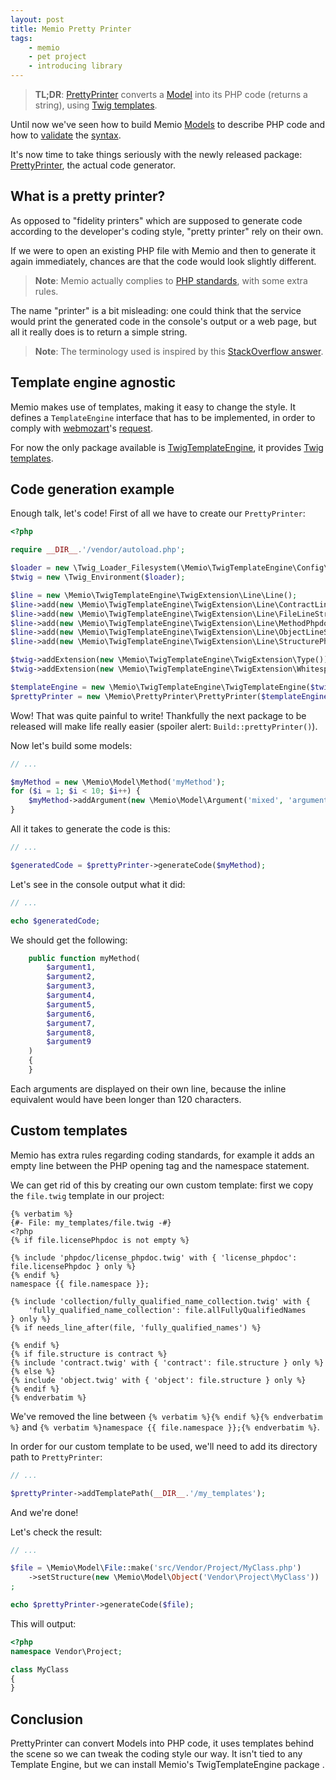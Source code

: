 ```yaml
---
layout: post
title: Memio Pretty Printer
tags:
    - memio
    - pet project
    - introducing library
---
```


> **TL;DR**: [PrettyPrinter](http://github.com/memio/pretty-printer) converts a
> [Model](http://github.com/memio/model) into its PHP code (returns a string),
> using [Twig templates](http://twig.sensiolabs.org/).

Until now we've seen how to build Memio [Models](http://github.com/memio/model)
to describe PHP code and how to [validate](http://github.com/memio/validator)
the [syntax](http://github.com/memio/linter).

It's now time to take things seriously with the newly released package:
[PrettyPrinter](http://github.com/memio/pretty-printer), the actual code generator.

## What is a pretty printer?

As opposed to "fidelity printers" which are supposed to generate code according to
the developer's coding style, "pretty printer" rely on their own.

If we were to open an existing PHP file with Memio and then to generate it again immediately,
chances are that the code would look slightly different.

> **Note**: Memio actually complies to [PHP standards](http://www.php-fig.org/psr/),
> with some extra rules.

The name "printer" is a bit misleading: one could think that the service would
print the generated code in the console's output or a web page, but all it really
does is to return a simple string.

> **Note**: The terminology used is inspired by this [StackOverflow answer](http://stackoverflow.com/a/5834775/3437428).

## Template engine agnostic

Memio makes use of templates, making it easy to change the style. It defines a
`TemplateEngine` interface that has to be implemented, in order to comply with
[webmozart](http://webmozarts.com/)'s [request](https://github.com/memio/memio/issues/51).

For now the only package available is [TwigTemplateEngine](http://github.com/memio/twig-template-engine),
it provides [Twig templates](http://twig.sensiolabs.org/).

## Code generation example

Enough talk, let's code! First of all we have to create our `PrettyPrinter`:

```php
<?php

require __DIR__.'/vendor/autoload.php';

$loader = new \Twig_Loader_Filesystem(\Memio\TwigTemplateEngine\Config\Locate::templates());
$twig = new \Twig_Environment($loader);

$line = new \Memio\TwigTemplateEngine\TwigExtension\Line\Line();
$line->add(new \Memio\TwigTemplateEngine\TwigExtension\Line\ContractLineStrategy());
$line->add(new \Memio\TwigTemplateEngine\TwigExtension\Line\FileLineStrategy());
$line->add(new \Memio\TwigTemplateEngine\TwigExtension\Line\MethodPhpdocLineStrategy());
$line->add(new \Memio\TwigTemplateEngine\TwigExtension\Line\ObjectLineStrategy());
$line->add(new \Memio\TwigTemplateEngine\TwigExtension\Line\StructurePhpdocLineStrategy());

$twig->addExtension(new \Memio\TwigTemplateEngine\TwigExtension\Type());
$twig->addExtension(new \Memio\TwigTemplateEngine\TwigExtension\Whitespace($line));

$templateEngine = new \Memio\TwigTemplateEngine\TwigTemplateEngine($twig);
$prettyPrinter = new \Memio\PrettyPrinter\PrettyPrinter($templateEngine);
```

Wow! That was quite painful to write! Thankfully the next package to be released
will make life really easier (spoiler alert: `Build::prettyPrinter()`).

Now let's build some models:

```php
// ...

$myMethod = new \Memio\Model\Method('myMethod');
for ($i = 1; $i < 10; $i++) {
    $myMethod->addArgument(new \Memio\Model\Argument('mixed', 'argument'.$i));
}
```

All it takes to generate the code is this:

```php
// ...

$generatedCode = $prettyPrinter->generateCode($myMethod);
```

Let's see in the console output what it did:

```php
// ...

echo $generatedCode;
```

We should get the following:

```php
    public function myMethod(
        $argument1,
        $argument2,
        $argument3,
        $argument4,
        $argument5,
        $argument6,
        $argument7,
        $argument8,
        $argument9
    )
    {
    }
```

Each arguments are displayed on their own line, because the inline equivalent
would have been longer than 120 characters.

## Custom templates

Memio has extra rules regarding coding standards, for example it adds an empty
line between the PHP opening tag and the namespace statement.

We can get rid of this by creating our own custom template: first we copy the `file.twig`
template in our project:

```
{% verbatim %}
{#- File: my_templates/file.twig -#}
<?php
{% if file.licensePhpdoc is not empty %}

{% include 'phpdoc/license_phpdoc.twig' with { 'license_phpdoc': file.licensePhpdoc } only %}
{% endif %}
namespace {{ file.namespace }};

{% include 'collection/fully_qualified_name_collection.twig' with {
    'fully_qualified_name_collection': file.allFullyQualifiedNames
} only %}
{% if needs_line_after(file, 'fully_qualified_names') %}

{% endif %}
{% if file.structure is contract %}
{% include 'contract.twig' with { 'contract': file.structure } only %}
{% else %}
{% include 'object.twig' with { 'object': file.structure } only %}
{% endif %}
{% endverbatim %}
```

We've removed the line between `{% verbatim %}{% endif %}{% endverbatim %}` and `{% verbatim %}namespace {{ file.namespace }};{% endverbatim %}`.

In order for our custom template to be used, we'll need to add its directory path to `PrettyPrinter`:

```php
// ...

$prettyPrinter->addTemplatePath(__DIR__.'/my_templates');
```

And we're done!

Let's check the result:

```php
// ...

$file = \Memio\Model\File::make('src/Vendor/Project/MyClass.php')
    ->setStructure(new \Memio\Model\Object('Vendor\Project\MyClass'))
;

echo $prettyPrinter->generateCode($file);
```

This will output:

```php
<?php
namespace Vendor\Project;

class MyClass
{
}
```

## Conclusion

PrettyPrinter can convert Models into PHP code, it uses templates behind the scene
so we can tweak the coding style our way. It isn't tied to any Template Engine,
but we can install Memio's TwigTemplateEngine package .
